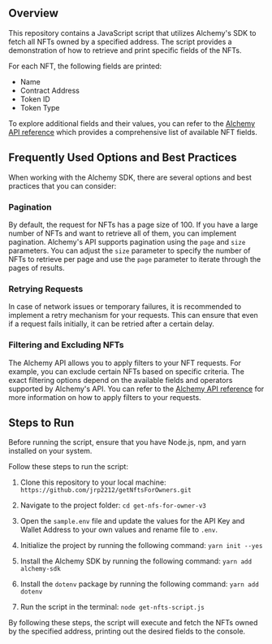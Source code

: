 ## Overview
This repository contains a JavaScript script that utilizes Alchemy's SDK to fetch all NFTs owned by a specified address. The script provides a demonstration of how to retrieve and print specific fields of the NFTs.

For each NFT, the following fields are printed:
- Name
- Contract Address
- Token ID
- Token Type

To explore additional fields and their values, you can refer to the [Alchemy API reference](https://docs.alchemy.com/reference/getnfts) which provides a comprehensive list of available NFT fields.

## Frequently Used Options and Best Practices
When working with the Alchemy SDK, there are several options and best practices that you can consider:

### Pagination
By default, the request for NFTs has a page size of 100. If you have a large number of NFTs and want to retrieve all of them, you can implement pagination. Alchemy's API supports pagination using the `page` and `size` parameters. You can adjust the `size` parameter to specify the number of NFTs to retrieve per page and use the `page` parameter to iterate through the pages of results.

### Retrying Requests
In case of network issues or temporary failures, it is recommended to implement a retry mechanism for your requests. This can ensure that even if a request fails initially, it can be retried after a certain delay. 

### Filtering and Excluding NFTs
The Alchemy API allows you to apply filters to your NFT requests. For example, you can exclude certain NFTs based on specific criteria. The exact filtering options depend on the available fields and operators supported by Alchemy's API. You can refer to the [Alchemy API reference](https://docs.alchemy.com/reference/getnfts) for more information on how to apply filters to your requests.



## Steps to Run

Before running the script, ensure that you have Node.js, npm, and yarn installed on your system. 

Follow these steps to run the script:

1. Clone this repository to your local machine: `https://github.com/jrp2212/getNftsForOwners.git`


2. Navigate to the project folder: `cd get-nfs-for-owner-v3`


3. Open the `sample.env` file and update the values for the API Key and Wallet Address to your own values and rename file to `.env`.


4. Initialize the project by running the following command: `yarn init --yes`


5. Install the Alchemy SDK by running the following command: `yarn add alchemy-sdk`


6. Install the `dotenv` package by running the following command: `yarn add dotenv`


7. Run the script in the terminal: `node get-nfts-script.js`


By following these steps, the script will execute and fetch the NFTs owned by the specified address, printing out the desired fields to the console.


